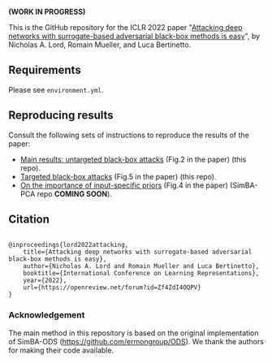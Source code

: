 **(WORK IN PROGRESS)**

This is the GitHub repository for the ICLR 2022 paper "[Attacking deep networks with surrogate-based adversarial black-box methods is easy](https://openreview.net/forum?id=Zf4ZdI4OQPV)", by Nicholas A. Lord, Romain Mueller, and Luca Bertinetto.

## Requirements

Please see `environment.yml`.

## Reproducing results
Consult the following sets of instructions to reproduce the results of the paper:
* [Main results: untargeted black-box attacks](fig2_untargeted.md) (Fig.2 in the paper) (this repo).
* [Targeted black-box attacks](fig5_targeted.md) (Fig.5 in the paper) (this repo).
* [On the importance of input-specific priors](fig4_input-specific_priors.md) (Fig.4 in the paper) (SimBA-PCA repo **COMING SOON**).

## Citation
```

@inproceedings{lord2022attacking,
    title={Attacking deep networks with surrogate-based adversarial black-box methods is easy},
    author={Nicholas A. Lord and Romain Mueller and Luca Bertinetto},
    booktitle={International Conference on Learning Representations},
    year={2022},
    url={https://openreview.net/forum?id=Zf4ZdI4OQPV}
}

```

### Acknowledgement
The main method in this repository is based on the original implementation of SimBA-ODS (https://github.com/ermongroup/ODS).
We thank the authors for making their code available.

